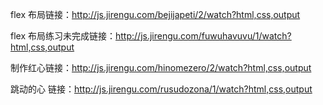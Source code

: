 flex 布局链接：http://js.jirengu.com/bejijapeti/2/watch?html,css,output


flex 布局练习未完成链接：http://js.jirengu.com/fuwuhavuvu/1/watch?html,css,output


制作红心链接：http://js.jirengu.com/hinomezero/2/watch?html,css,output


跳动的心  链接：http://js.jirengu.com/rusudozona/1/watch?html,css,output
